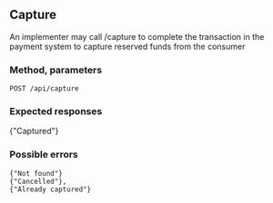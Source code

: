 ## Capture
An implementer may call /capture to complete the transaction in the payment system to capture reserved funds from the consumer

### Method, parameters
    POST /api/capture
### Expected responses
 {"Captured"}
### Possible errors
    {"Not found"}
    {"Cancelled"},
    {"Already captured"}
